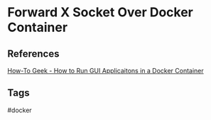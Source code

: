 # Forward X Socket Over Docker Container

## References
[How-To Geek - How to Run GUI Applicaitons in a Docker Container](https://www.howtogeek.com/devops/how-to-run-gui-applications-in-a-docker-container/)

## Tags
#docker
